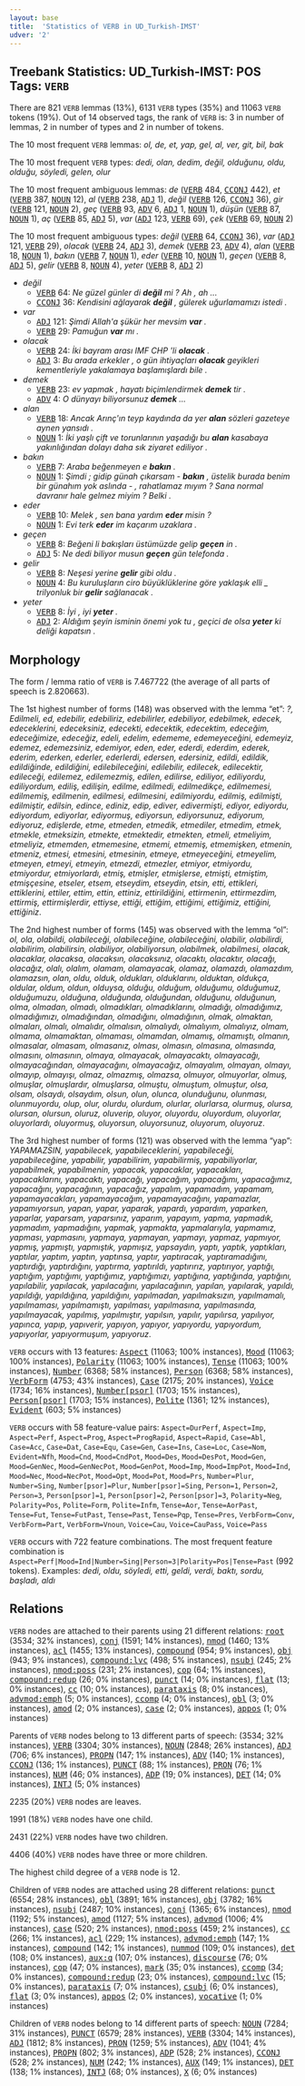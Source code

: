 ```yaml
---
layout: base
title:  'Statistics of VERB in UD_Turkish-IMST'
udver: '2'
---
```


## Treebank Statistics: UD_Turkish-IMST: POS Tags: `VERB`

There are 821 `VERB` lemmas (13%), 6131 `VERB` types (35%) and 11063 `VERB` tokens (19%).
Out of 14 observed tags, the rank of `VERB` is: 3 in number of lemmas, 2 in number of types and 2 in number of tokens.

The 10 most frequent `VERB` lemmas: <em>ol, de, et, yap, gel, al, ver, git, bil, bak</em>

The 10 most frequent `VERB` types:  <em>dedi, olan, dedim, değil, olduğunu, oldu, olduğu, söyledi, gelen, olur</em>

The 10 most frequent ambiguous lemmas: <em>de</em> (<tt><a href="tr_imst-pos-VERB.html">VERB</a></tt> 484, <tt><a href="tr_imst-pos-CCONJ.html">CCONJ</a></tt> 442), <em>et</em> (<tt><a href="tr_imst-pos-VERB.html">VERB</a></tt> 387, <tt><a href="tr_imst-pos-NOUN.html">NOUN</a></tt> 12), <em>al</em> (<tt><a href="tr_imst-pos-VERB.html">VERB</a></tt> 238, <tt><a href="tr_imst-pos-ADJ.html">ADJ</a></tt> 1), <em>değil</em> (<tt><a href="tr_imst-pos-VERB.html">VERB</a></tt> 126, <tt><a href="tr_imst-pos-CCONJ.html">CCONJ</a></tt> 36), <em>gir</em> (<tt><a href="tr_imst-pos-VERB.html">VERB</a></tt> 121, <tt><a href="tr_imst-pos-NOUN.html">NOUN</a></tt> 2), <em>geç</em> (<tt><a href="tr_imst-pos-VERB.html">VERB</a></tt> 93, <tt><a href="tr_imst-pos-ADV.html">ADV</a></tt> 6, <tt><a href="tr_imst-pos-ADJ.html">ADJ</a></tt> 1, <tt><a href="tr_imst-pos-NOUN.html">NOUN</a></tt> 1), <em>düşün</em> (<tt><a href="tr_imst-pos-VERB.html">VERB</a></tt> 87, <tt><a href="tr_imst-pos-NOUN.html">NOUN</a></tt> 1), <em>aç</em> (<tt><a href="tr_imst-pos-VERB.html">VERB</a></tt> 85, <tt><a href="tr_imst-pos-ADJ.html">ADJ</a></tt> 5), <em>var</em> (<tt><a href="tr_imst-pos-ADJ.html">ADJ</a></tt> 123, <tt><a href="tr_imst-pos-VERB.html">VERB</a></tt> 69), <em>çek</em> (<tt><a href="tr_imst-pos-VERB.html">VERB</a></tt> 69, <tt><a href="tr_imst-pos-NOUN.html">NOUN</a></tt> 2)

The 10 most frequent ambiguous types:  <em>değil</em> (<tt><a href="tr_imst-pos-VERB.html">VERB</a></tt> 64, <tt><a href="tr_imst-pos-CCONJ.html">CCONJ</a></tt> 36), <em>var</em> (<tt><a href="tr_imst-pos-ADJ.html">ADJ</a></tt> 121, <tt><a href="tr_imst-pos-VERB.html">VERB</a></tt> 29), <em>olacak</em> (<tt><a href="tr_imst-pos-VERB.html">VERB</a></tt> 24, <tt><a href="tr_imst-pos-ADJ.html">ADJ</a></tt> 3), <em>demek</em> (<tt><a href="tr_imst-pos-VERB.html">VERB</a></tt> 23, <tt><a href="tr_imst-pos-ADV.html">ADV</a></tt> 4), <em>alan</em> (<tt><a href="tr_imst-pos-VERB.html">VERB</a></tt> 18, <tt><a href="tr_imst-pos-NOUN.html">NOUN</a></tt> 1), <em>bakın</em> (<tt><a href="tr_imst-pos-VERB.html">VERB</a></tt> 7, <tt><a href="tr_imst-pos-NOUN.html">NOUN</a></tt> 1), <em>eder</em> (<tt><a href="tr_imst-pos-VERB.html">VERB</a></tt> 10, <tt><a href="tr_imst-pos-NOUN.html">NOUN</a></tt> 1), <em>geçen</em> (<tt><a href="tr_imst-pos-VERB.html">VERB</a></tt> 8, <tt><a href="tr_imst-pos-ADJ.html">ADJ</a></tt> 5), <em>gelir</em> (<tt><a href="tr_imst-pos-VERB.html">VERB</a></tt> 8, <tt><a href="tr_imst-pos-NOUN.html">NOUN</a></tt> 4), <em>yeter</em> (<tt><a href="tr_imst-pos-VERB.html">VERB</a></tt> 8, <tt><a href="tr_imst-pos-ADJ.html">ADJ</a></tt> 2)


* <em>değil</em>
  * <tt><a href="tr_imst-pos-VERB.html">VERB</a></tt> 64: <em>Ne güzel günler di <b>değil</b> mi ? Ah , ah ...</em>
  * <tt><a href="tr_imst-pos-CCONJ.html">CCONJ</a></tt> 36: <em>Kendisini ağlayarak <b>değil</b> , gülerek uğurlamamızı istedi .</em>
* <em>var</em>
  * <tt><a href="tr_imst-pos-ADJ.html">ADJ</a></tt> 121: <em>Şimdi Allah'a şükür her mevsim <b>var</b> .</em>
  * <tt><a href="tr_imst-pos-VERB.html">VERB</a></tt> 29: <em>Pamuğun <b>var</b> mı .</em>
* <em>olacak</em>
  * <tt><a href="tr_imst-pos-VERB.html">VERB</a></tt> 24: <em>İki bayram arası IMF CHP 'li <b>olacak</b> .</em>
  * <tt><a href="tr_imst-pos-ADJ.html">ADJ</a></tt> 3: <em>Bu arada erkekler , o gün ihtiyaçları <b>olacak</b> geyikleri kementleriyle yakalamaya başlamışlardı bile .</em>
* <em>demek</em>
  * <tt><a href="tr_imst-pos-VERB.html">VERB</a></tt> 23: <em>ev yapmak , hayatı biçimlendirmek <b>demek</b> tir .</em>
  * <tt><a href="tr_imst-pos-ADV.html">ADV</a></tt> 4: <em>O dünyayı biliyorsunuz <b>demek</b> ...</em>
* <em>alan</em>
  * <tt><a href="tr_imst-pos-VERB.html">VERB</a></tt> 18: <em>Ancak Arınç'ın teyp kaydında da yer <b>alan</b> sözleri gazeteye aynen yansıdı .</em>
  * <tt><a href="tr_imst-pos-NOUN.html">NOUN</a></tt> 1: <em>İki yaşlı çift ve torunlarının yaşadığı bu <b>alan</b> kasabaya yakınlığından dolayı daha sık ziyaret ediliyor .</em>
* <em>bakın</em>
  * <tt><a href="tr_imst-pos-VERB.html">VERB</a></tt> 7: <em>Araba beğenmeyen e <b>bakın</b> .</em>
  * <tt><a href="tr_imst-pos-NOUN.html">NOUN</a></tt> 1: <em>Şimdi ; gidip günah çıkarsam - <b>bakın</b> , üstelik burada benim bir günahım yok aslında - , rahatlamaz mıyım ? Sana normal davranır hale gelmez miyim ? Belki .</em>
* <em>eder</em>
  * <tt><a href="tr_imst-pos-VERB.html">VERB</a></tt> 10: <em>Melek , sen bana yardım <b>eder</b> misin ?</em>
  * <tt><a href="tr_imst-pos-NOUN.html">NOUN</a></tt> 1: <em>Evi terk <b>eder</b> im kaçarım uzaklara .</em>
* <em>geçen</em>
  * <tt><a href="tr_imst-pos-VERB.html">VERB</a></tt> 8: <em>Beğeni li bakışları üstümüzde gelip <b>geçen</b> in .</em>
  * <tt><a href="tr_imst-pos-ADJ.html">ADJ</a></tt> 5: <em>Ne dedi biliyor musun <b>geçen</b> gün telefonda .</em>
* <em>gelir</em>
  * <tt><a href="tr_imst-pos-VERB.html">VERB</a></tt> 8: <em>Neşesi yerine <b>gelir</b> gibi oldu .</em>
  * <tt><a href="tr_imst-pos-NOUN.html">NOUN</a></tt> 4: <em>Bu kuruluşların ciro büyüklüklerine göre yaklaşık elli _ trilyonluk bir <b>gelir</b> sağlanacak .</em>
* <em>yeter</em>
  * <tt><a href="tr_imst-pos-VERB.html">VERB</a></tt> 8: <em>İyi , iyi <b>yeter</b> .</em>
  * <tt><a href="tr_imst-pos-ADJ.html">ADJ</a></tt> 2: <em>Aldığım şeyin isminin önemi yok tu , geçici de olsa <b>yeter</b> ki deliği kapatsın .</em>

## Morphology

The form / lemma ratio of `VERB` is 7.467722 (the average of all parts of speech is 2.820663).

The 1st highest number of forms (148) was observed with the lemma “et”: <em>?, Edilmeli, ed, edebilir, edebiliriz, edebilirler, edebiliyor, edebilmek, edecek, edeceklerini, edeceksiniz, edecekti, edecektik, edecektim, edeceğim, edeceğimize, edeceğiz, edeli, edelim, edememe, edemeyeceğini, edemeyiz, edemez, edemezsiniz, edemiyor, eden, eder, ederdi, ederdim, ederek, ederim, ederken, ederler, ederlerdi, edersen, edersiniz, edildi, edildik, edildiğinde, edildiğini, edilebileceğini, edilebilir, edilecek, edilecektir, edileceği, edilemez, edilemezmiş, edilen, edilirse, ediliyor, ediliyordu, ediliyordum, ediliş, edilişin, edilme, edilmedi, edilmedikçe, edilmemesi, edilmemiş, edilmenin, edilmesi, edilmesini, edilmiyordu, edilmiş, edilmişti, edilmiştir, edilsin, edince, ediniz, edip, ediver, edivermişti, ediyor, ediyordu, ediyordum, ediyorlar, ediyormuş, ediyorsun, ediyorsunuz, ediyorum, ediyoruz, edişlerde, etme, etmeden, etmedik, etmediler, etmedim, etmek, etmekle, etmeksizin, etmekte, etmektedir, etmekten, etmeli, etmeliyim, etmeliyiz, etmemden, etmemesine, etmemi, etmemiş, etmemişken, etmenin, etmeniz, etmesi, etmesini, etmesinin, etmeye, etmeyeceğini, etmeyelim, etmeyen, etmeyi, etmeyin, etmezdi, etmezler, etmiyor, etmiyordu, etmiyordur, etmiyorlardı, etmiş, etmişler, etmişlerse, etmişti, etmiştim, etmişçesine, etseler, etsem, etseydim, etseydin, etsin, etti, ettikleri, ettiklerini, ettiler, ettim, ettin, ettiniz, ettirildiğini, ettirmenin, ettirmezdim, ettirmiş, ettirmişlerdir, ettiyse, ettiği, ettiğim, ettiğimi, ettiğimiz, ettiğini, ettiğiniz</em>.

The 2nd highest number of forms (145) was observed with the lemma “ol”: <em>ol, ola, olabildi, olabileceği, olabileceğine, olabileceğini, olabilir, olabilirdi, olabilirim, olabilirsin, olabiliyor, olabiliyorsun, olabilmek, olabilmesi, olacak, olacaklar, olacaksa, olacaksın, olacaksınız, olacaktı, olacaktır, olacağı, olacağız, olalı, olalım, olamam, olamayacak, olamaz, olamazdı, olamazdım, olamazsın, olan, oldu, olduk, oldukları, olduklarını, olduktan, oldukça, oldular, oldum, oldun, olduysa, olduğu, olduğum, olduğumu, olduğumuz, olduğumuzu, olduğuna, olduğunda, olduğundan, olduğunu, olduğunun, olma, olmadan, olmadı, olmadıkları, olmadıklarını, olmadığı, olmadığımız, olmadığımızı, olmadığından, olmadığını, olmadığının, olmak, olmaktan, olmaları, olmalı, olmalıdır, olmalısın, olmalıydı, olmalıyım, olmalıyız, olmam, olmama, olmamaktan, olmaması, olmamdan, olmamış, olmamıştı, olmanın, olmasalar, olmasam, olmasanız, olması, olmasın, olmasına, olmasında, olmasını, olmasının, olmaya, olmayacak, olmayacaktı, olmayacağı, olmayacağından, olmayacağını, olmayacağız, olmayalım, olmayan, olmayı, olmayıp, olmayışı, olmaz, olmazmış, olmazsa, olmuyor, olmuyorlar, olmuş, olmuşlar, olmuşlardır, olmuşlarsa, olmuştu, olmuştum, olmuştur, olsa, olsam, olsaydı, olsaydım, olsun, olun, olunca, olunduğunu, olunması, olunmuyordu, olup, olur, olurdu, olurdum, olurlar, olurlarsa, olurmuş, olursa, olursan, olursun, oluruz, oluverip, oluyor, oluyordu, oluyordum, oluyorlar, oluyorlardı, oluyormuş, oluyorsun, oluyorsunuz, oluyorum, oluyoruz</em>.

The 3rd highest number of forms (121) was observed with the lemma “yap”: <em>YAPAMAZSIN, yapabilecek, yapabileceklerini, yapabileceği, yapabileceğine, yapabilir, yapabilirim, yapabilirmiş, yapabiliyorlar, yapabilmek, yapabilmenin, yapacak, yapacaklar, yapacakları, yapacaklarını, yapacaktı, yapacağı, yapacağım, yapacağımı, yapacağımız, yapacağını, yapacağının, yapacağız, yapalım, yapamadım, yapamam, yapamayacakları, yapamayacağım, yapamayacağını, yapamazlar, yapamıyorsun, yapan, yapar, yaparak, yapardı, yapardım, yaparken, yaparlar, yaparsam, yaparsınız, yaparım, yapayım, yapma, yapmadık, yapmadım, yapmadığını, yapmak, yapmakta, yapmalarıyla, yapmamız, yapması, yapmasını, yapmaya, yapmayan, yapmayı, yapmaz, yapmıyor, yapmış, yapmıştı, yapmıştık, yapmışız, yapsaydın, yaptı, yaptık, yaptıkları, yaptılar, yaptım, yaptın, yaptınsa, yaptır, yaptıracak, yaptıramadığını, yaptırdığı, yaptırdığını, yaptırma, yaptırıldı, yaptırırız, yaptırıyor, yaptığı, yaptığım, yaptığımı, yaptığımız, yaptığımızı, yaptığına, yaptığında, yaptığını, yapılabilir, yapılacak, yapılacağını, yapılacağının, yapılan, yapılarak, yapıldı, yapıldığı, yapıldığına, yapıldığını, yapılmadan, yapılmaksızın, yapılmamalı, yapılmaması, yapılmamıştı, yapılması, yapılmasına, yapılmasında, yapılmayacak, yapılmış, yapılmıştır, yapılsın, yapılır, yapılırsa, yapılıyor, yapınca, yapıp, yapıverir, yapıyon, yapıyor, yapıyordu, yapıyordum, yapıyorlar, yapıyormuşum, yapıyoruz</em>.

`VERB` occurs with 13 features: <tt><a href="tr_imst-feat-Aspect.html">Aspect</a></tt> (11063; 100% instances), <tt><a href="tr_imst-feat-Mood.html">Mood</a></tt> (11063; 100% instances), <tt><a href="tr_imst-feat-Polarity.html">Polarity</a></tt> (11063; 100% instances), <tt><a href="tr_imst-feat-Tense.html">Tense</a></tt> (11063; 100% instances), <tt><a href="tr_imst-feat-Number.html">Number</a></tt> (6368; 58% instances), <tt><a href="tr_imst-feat-Person.html">Person</a></tt> (6368; 58% instances), <tt><a href="tr_imst-feat-VerbForm.html">VerbForm</a></tt> (4753; 43% instances), <tt><a href="tr_imst-feat-Case.html">Case</a></tt> (2175; 20% instances), <tt><a href="tr_imst-feat-Voice.html">Voice</a></tt> (1734; 16% instances), <tt><a href="tr_imst-feat-Number-psor.html">Number[psor]</a></tt> (1703; 15% instances), <tt><a href="tr_imst-feat-Person-psor.html">Person[psor]</a></tt> (1703; 15% instances), <tt><a href="tr_imst-feat-Polite.html">Polite</a></tt> (1361; 12% instances), <tt><a href="tr_imst-feat-Evident.html">Evident</a></tt> (603; 5% instances)

`VERB` occurs with 58 feature-value pairs: `Aspect=DurPerf`, `Aspect=Imp`, `Aspect=Perf`, `Aspect=Prog`, `Aspect=ProgRapid`, `Aspect=Rapid`, `Case=Abl`, `Case=Acc`, `Case=Dat`, `Case=Equ`, `Case=Gen`, `Case=Ins`, `Case=Loc`, `Case=Nom`, `Evident=Nfh`, `Mood=Cnd`, `Mood=CndPot`, `Mood=Des`, `Mood=DesPot`, `Mood=Gen`, `Mood=GenNec`, `Mood=GenNecPot`, `Mood=GenPot`, `Mood=Imp`, `Mood=ImpPot`, `Mood=Ind`, `Mood=Nec`, `Mood=NecPot`, `Mood=Opt`, `Mood=Pot`, `Mood=Prs`, `Number=Plur`, `Number=Sing`, `Number[psor]=Plur`, `Number[psor]=Sing`, `Person=1`, `Person=2`, `Person=3`, `Person[psor]=1`, `Person[psor]=2`, `Person[psor]=3`, `Polarity=Neg`, `Polarity=Pos`, `Polite=Form`, `Polite=Infm`, `Tense=Aor`, `Tense=AorPast`, `Tense=Fut`, `Tense=FutPast`, `Tense=Past`, `Tense=Pqp`, `Tense=Pres`, `VerbForm=Conv`, `VerbForm=Part`, `VerbForm=Vnoun`, `Voice=Cau`, `Voice=CauPass`, `Voice=Pass`

`VERB` occurs with 722 feature combinations.
The most frequent feature combination is `Aspect=Perf|Mood=Ind|Number=Sing|Person=3|Polarity=Pos|Tense=Past` (992 tokens).
Examples: <em>dedi, oldu, söyledi, etti, geldi, verdi, baktı, sordu, başladı, aldı</em>


## Relations

`VERB` nodes are attached to their parents using 21 different relations: <tt><a href="tr_imst-dep-root.html">root</a></tt> (3534; 32% instances), <tt><a href="tr_imst-dep-conj.html">conj</a></tt> (1591; 14% instances), <tt><a href="tr_imst-dep-nmod.html">nmod</a></tt> (1460; 13% instances), <tt><a href="tr_imst-dep-acl.html">acl</a></tt> (1455; 13% instances), <tt><a href="tr_imst-dep-compound.html">compound</a></tt> (954; 9% instances), <tt><a href="tr_imst-dep-obj.html">obj</a></tt> (943; 9% instances), <tt><a href="tr_imst-dep-compound-lvc.html">compound:lvc</a></tt> (498; 5% instances), <tt><a href="tr_imst-dep-nsubj.html">nsubj</a></tt> (245; 2% instances), <tt><a href="tr_imst-dep-nmod-poss.html">nmod:poss</a></tt> (231; 2% instances), <tt><a href="tr_imst-dep-cop.html">cop</a></tt> (64; 1% instances), <tt><a href="tr_imst-dep-compound-redup.html">compound:redup</a></tt> (26; 0% instances), <tt><a href="tr_imst-dep-punct.html">punct</a></tt> (14; 0% instances), <tt><a href="tr_imst-dep-flat.html">flat</a></tt> (13; 0% instances), <tt><a href="tr_imst-dep-cc.html">cc</a></tt> (10; 0% instances), <tt><a href="tr_imst-dep-parataxis.html">parataxis</a></tt> (8; 0% instances), <tt><a href="tr_imst-dep-advmod-emph.html">advmod:emph</a></tt> (5; 0% instances), <tt><a href="tr_imst-dep-ccomp.html">ccomp</a></tt> (4; 0% instances), <tt><a href="tr_imst-dep-obl.html">obl</a></tt> (3; 0% instances), <tt><a href="tr_imst-dep-amod.html">amod</a></tt> (2; 0% instances), <tt><a href="tr_imst-dep-case.html">case</a></tt> (2; 0% instances), <tt><a href="tr_imst-dep-appos.html">appos</a></tt> (1; 0% instances)

Parents of `VERB` nodes belong to 13 different parts of speech:  (3534; 32% instances), <tt><a href="tr_imst-pos-VERB.html">VERB</a></tt> (3304; 30% instances), <tt><a href="tr_imst-pos-NOUN.html">NOUN</a></tt> (2848; 26% instances), <tt><a href="tr_imst-pos-ADJ.html">ADJ</a></tt> (706; 6% instances), <tt><a href="tr_imst-pos-PROPN.html">PROPN</a></tt> (147; 1% instances), <tt><a href="tr_imst-pos-ADV.html">ADV</a></tt> (140; 1% instances), <tt><a href="tr_imst-pos-CCONJ.html">CCONJ</a></tt> (136; 1% instances), <tt><a href="tr_imst-pos-PUNCT.html">PUNCT</a></tt> (88; 1% instances), <tt><a href="tr_imst-pos-PRON.html">PRON</a></tt> (76; 1% instances), <tt><a href="tr_imst-pos-NUM.html">NUM</a></tt> (46; 0% instances), <tt><a href="tr_imst-pos-ADP.html">ADP</a></tt> (19; 0% instances), <tt><a href="tr_imst-pos-DET.html">DET</a></tt> (14; 0% instances), <tt><a href="tr_imst-pos-INTJ.html">INTJ</a></tt> (5; 0% instances)

2235 (20%) `VERB` nodes are leaves.

1991 (18%) `VERB` nodes have one child.

2431 (22%) `VERB` nodes have two children.

4406 (40%) `VERB` nodes have three or more children.

The highest child degree of a `VERB` node is 12.

Children of `VERB` nodes are attached using 28 different relations: <tt><a href="tr_imst-dep-punct.html">punct</a></tt> (6554; 28% instances), <tt><a href="tr_imst-dep-obl.html">obl</a></tt> (3891; 16% instances), <tt><a href="tr_imst-dep-obj.html">obj</a></tt> (3782; 16% instances), <tt><a href="tr_imst-dep-nsubj.html">nsubj</a></tt> (2487; 10% instances), <tt><a href="tr_imst-dep-conj.html">conj</a></tt> (1365; 6% instances), <tt><a href="tr_imst-dep-nmod.html">nmod</a></tt> (1192; 5% instances), <tt><a href="tr_imst-dep-amod.html">amod</a></tt> (1127; 5% instances), <tt><a href="tr_imst-dep-advmod.html">advmod</a></tt> (1006; 4% instances), <tt><a href="tr_imst-dep-case.html">case</a></tt> (520; 2% instances), <tt><a href="tr_imst-dep-nmod-poss.html">nmod:poss</a></tt> (459; 2% instances), <tt><a href="tr_imst-dep-cc.html">cc</a></tt> (266; 1% instances), <tt><a href="tr_imst-dep-acl.html">acl</a></tt> (229; 1% instances), <tt><a href="tr_imst-dep-advmod-emph.html">advmod:emph</a></tt> (147; 1% instances), <tt><a href="tr_imst-dep-compound.html">compound</a></tt> (142; 1% instances), <tt><a href="tr_imst-dep-nummod.html">nummod</a></tt> (109; 0% instances), <tt><a href="tr_imst-dep-det.html">det</a></tt> (108; 0% instances), <tt><a href="tr_imst-dep-aux-q.html">aux:q</a></tt> (107; 0% instances), <tt><a href="tr_imst-dep-discourse.html">discourse</a></tt> (76; 0% instances), <tt><a href="tr_imst-dep-cop.html">cop</a></tt> (47; 0% instances), <tt><a href="tr_imst-dep-mark.html">mark</a></tt> (35; 0% instances), <tt><a href="tr_imst-dep-ccomp.html">ccomp</a></tt> (34; 0% instances), <tt><a href="tr_imst-dep-compound-redup.html">compound:redup</a></tt> (23; 0% instances), <tt><a href="tr_imst-dep-compound-lvc.html">compound:lvc</a></tt> (15; 0% instances), <tt><a href="tr_imst-dep-parataxis.html">parataxis</a></tt> (7; 0% instances), <tt><a href="tr_imst-dep-csubj.html">csubj</a></tt> (6; 0% instances), <tt><a href="tr_imst-dep-flat.html">flat</a></tt> (3; 0% instances), <tt><a href="tr_imst-dep-appos.html">appos</a></tt> (2; 0% instances), <tt><a href="tr_imst-dep-vocative.html">vocative</a></tt> (1; 0% instances)

Children of `VERB` nodes belong to 14 different parts of speech: <tt><a href="tr_imst-pos-NOUN.html">NOUN</a></tt> (7284; 31% instances), <tt><a href="tr_imst-pos-PUNCT.html">PUNCT</a></tt> (6579; 28% instances), <tt><a href="tr_imst-pos-VERB.html">VERB</a></tt> (3304; 14% instances), <tt><a href="tr_imst-pos-ADJ.html">ADJ</a></tt> (1812; 8% instances), <tt><a href="tr_imst-pos-PRON.html">PRON</a></tt> (1259; 5% instances), <tt><a href="tr_imst-pos-ADV.html">ADV</a></tt> (1041; 4% instances), <tt><a href="tr_imst-pos-PROPN.html">PROPN</a></tt> (802; 3% instances), <tt><a href="tr_imst-pos-ADP.html">ADP</a></tt> (528; 2% instances), <tt><a href="tr_imst-pos-CCONJ.html">CCONJ</a></tt> (528; 2% instances), <tt><a href="tr_imst-pos-NUM.html">NUM</a></tt> (242; 1% instances), <tt><a href="tr_imst-pos-AUX.html">AUX</a></tt> (149; 1% instances), <tt><a href="tr_imst-pos-DET.html">DET</a></tt> (138; 1% instances), <tt><a href="tr_imst-pos-INTJ.html">INTJ</a></tt> (68; 0% instances), <tt><a href="tr_imst-pos-X.html">X</a></tt> (6; 0% instances)

